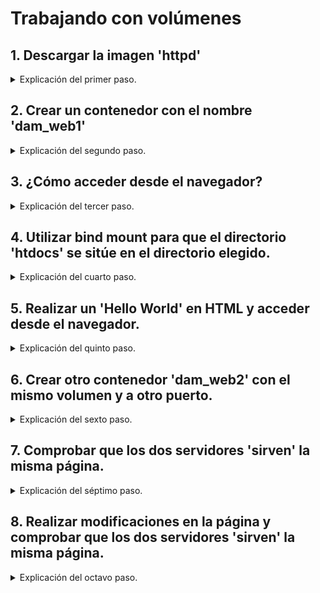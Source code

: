 # Trabajando con volúmenes

## 1. Descargar la imagen 'httpd'

<details>
<summary>Explicación del primer paso.</summary>

Utilizamos el comando `docker pull httpd:2.4` y comprobamos que se haya descargado correctamente con `docker images`.

```bash
docker pull httpd:2.4

docker images
```
</details>

## 2. Crear un contenedor con el nombre 'dam_web1'

<details>
<summary>Explicación del segundo paso.</summary>

Con `docker run --name dam_web1 -d httpd:2.4` creamos el contenedor.

```bash

docker run --name dam_web1 -d httpd:2.4
```

</details>

## 3. ¿Cómo acceder desde el navegador?

<details>
<summary>Explicación del tercer paso.</summary>

Para acceder al contenedor desde el navegador de tu equipo, se necesita mapear el puerto del contenedor al puerto de nuestra máquina local, lo cual se llevó a cabo en el anterior paso en la creación del contenedor.

</details>

## 4. Utilizar bind mount para que el directorio 'htdocs' se sitúe en el directorio elegido.

<details>
<summary>Explicación del cuarto paso.</summary>

Tras borrar el anterior contenedor para poder crearlo de nuevo con el mismo nombre, usamos el comando `docker run --name dam_web1 -d -p 80:80 -v "$PWD"/htdocs:/usr/local/apache2/htdocs/ httpd:2.4`.

```bash

docker run --name dam_web1 -d -p 80:80 -v "$PWD"/htdocs:/usr/local/apache2/htdocs/ httpd:2.4
```

</details>


## 5. Realizar un 'Hello World' en HTML y acceder desde el navegador.
<details>
<summary>Explicación del quinto paso.</summary>

Creamos un archivo HTML llamado **index.html** en el directorio **htdocs** que hemos montado en el paso 4. Luego, accedemos a la página desde tu navegador utilizando la siguiente URL:

[http://localhost:80](http://localhost:80)

```html
<html>
    <body>
        <h1>
            Hello World!
        </h1>
    </body>
</html>
```
</details>

## 6. Crear otro contenedor 'dam_web2' con el mismo volumen y a otro puerto.

<details>
<summary>Explicación del sexto paso.</summary>

Utilizamos el siguiente comando para llevar a cabo este paso: `docker run --name dam_web2 -d -p 9080:80 -v "$PWD"/htdocs:/usr/local/apache2/htdocs/ httpd:2.4`

```bash

docker run --name dam_web2 -d -p 9080:80 -v "$PWD"/htdocs:/usr/local/apache2/htdocs/ httpd:2.4
```
</details>

## 7. Comprobar que los dos servidores 'sirven' la misma página.

<details>
<summary>Explicación del séptimo paso.</summary>
Para esto simplemente debemos abrir el navegador y acceder a las siguientes URLs:

[http://localhost:80](http://localhost:80)

[http://localhost:9080](http://localhost:9080)
</details>

## 8. Realizar modificaciones en la página y comprobar que los dos servidores 'sirven' la misma página.

<details>
<summary>Explicación del octavo paso.</summary>

Abrimos el archivo **index.html** en el directorio **htdocs** y realizamos modificaciones en el contenido. 
Al actualizar cualquiera de las dos URLs anteriores en el navegador, vemos las modificaciones reflejadas en ambas páginas. Esto demuestra que ambos servidores están sirviendo la misma página y se mantienen sincronizados gracias al `bind mount`.

```html
<html>
    <body>
        <h1>
            Hello World! How are you getting on?
        </h1>
    </body>
</html>
```
</details>